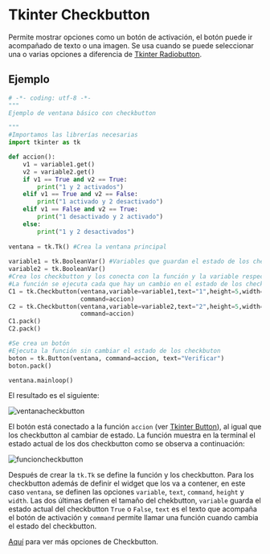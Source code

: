 # Tkinter Checkbutton
Permite mostrar opciones como un botón de activación, el botón puede ir acompañado de texto o una imagen. Se usa cuando se puede seleccionar una o varias opciones a diferencia de [Tkinter Radiobutton](https://github.com/juan-suarezp/PythonTkinterTutorial/blob/master/widgets/radiobutton/radiobutton.md).

## Ejemplo

```python
# -*- coding: utf-8 -*-
"""
Ejemplo de ventana básico con checkbutton

"""
#Importamos las librerías necesarias
import tkinter as tk

def accion():
    v1 = variable1.get()
    v2 = variable2.get()
    if v1 == True and v2 == True:
        print("1 y 2 activados")
    elif v1 == True and v2 == False:
        print("1 activado y 2 desactivado")
    elif v1 == False and v2 == True:
        print("1 desactivado y 2 activado")
    else:
        print("1 y 2 desactivados")
        
ventana = tk.Tk() #Crea la ventana principal
        
variable1 = tk.BooleanVar() #Variables que guardan el estado de los checkbutton
variable2 = tk.BooleanVar()
#Crea los checkbutton y los conecta con la función y la variable respectiva
#La función se ejecuta cada que hay un cambio en el estado de los checkbutton
C1 = tk.Checkbutton(ventana,variable=variable1,text="1",height=5,width=20,
                    command=accion)
C2 = tk.Checkbutton(ventana,variable=variable2,text="2",height=5,width=20,
                    command=accion)
C1.pack()
C2.pack()

#Se crea un botón
#Ejecuta la función sin cambiar el estado de los checkbuton
boton = tk.Button(ventana, command=accion, text="Verificar")
boton.pack()

ventana.mainloop()
```
El resultado es el siguiente:

![ventanacheckbutton](https://user-images.githubusercontent.com/58320351/128614230-78fc995a-1268-4f10-88a0-d24836a3c4a4.png)

El botón está conectado a la función `accion` (ver [Tkinter Button](https://github.com/juan-suarezp/PythonTkinterTutorial/blob/master/widgets/button/button.md)), al igual que los checkbutton al cambiar de estado. La función muestra en la terminal el estado actual de los dos checkbutton como se observa a continuación:

![funcioncheckbutton](https://user-images.githubusercontent.com/58320351/128614232-3ce1502f-e4cb-41b4-bc05-1416f545e194.png)

Después de crear la `tk.Tk` se define la función y los checkbutton. Para los checkbutton además de definir el widget que los va a contener, en este caso `ventana`, se definen las opciones `variable`, `text`, `command`, `height` y `width`. Las dos últimas definen el tamaño del chekbutton, `variable` guarda el estado actual del checkbutton `True` o `False`, `text` es el texto que acompaña el botón de activación y `command` permite llamar una función cuando cambia el estado del checkbutton.

[Aquí](https://www.tutorialspoint.com/python/tk_checkbutton.htm) para ver más opciones de Checkbutton.
